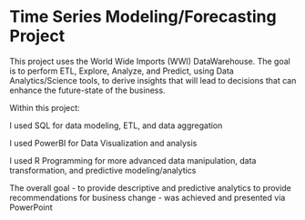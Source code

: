 # Time Series Modeling/Forecasting Project

This project uses the World Wide Imports (WWI) DataWarehouse. The goal is to perform ETL, Explore, Analyze, and Predict, using Data Analytics/Science tools, to derive insights that will lead to decisions that can enhance the future-state of the business. 

Within this project:



I used SQL for data modeling, ETL, and data aggregation


I used PowerBI for Data Visualization and analysis


I used R Programming for more advanced data manipulation, data transformation, and predictive modeling/analytics


The overall goal - to provide descriptive and predictive analytics to provide recommendations for business change - was achieved and presented via PowerPoint 
